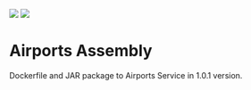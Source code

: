 [![](https://images.microbadger.com/badges/image/lozanomatheus/airports-assembly:1.0.1.svg)](https://microbadger.com/images/lozanomatheus/airports-assembly:1.0.1) [![](https://images.microbadger.com/badges/version/lozanomatheus/airports-assembly:1.0.1.svg)](https://microbadger.com/images/lozanomatheus/airports-assembly:1.0.1)

# Airports Assembly

Dockerfile and JAR package to Airports Service in 1.0.1 version.
